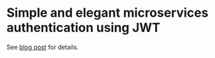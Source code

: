 # Simple and elegant microservices authentication using JWT

See [blog post](http://blog.hovland.xyz/2017-04-09-simple-and-elegant-microservices-authentication-using-JWT/) for details.